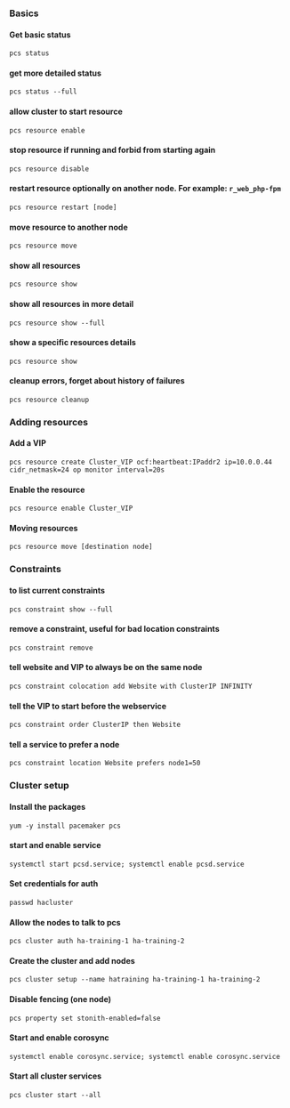 ### Basics
#### Get basic status
```
pcs status
```
#### get more detailed status
```
pcs status --full
```
#### allow cluster to start resource
```
pcs resource enable
```
#### stop resource if running and forbid from starting again
```
pcs resource disable
```
#### restart resource optionally on another node. For example: `r_web_php-fpm`
```
pcs resource restart [node]
```
#### move resource to another node
```
pcs resource move
```
#### show all resources
```
pcs resource show
```
#### show all resources in more detail
```
pcs resource show --full
```
#### show a specific resources details
```
pcs resource show
```
#### cleanup errors, forget about history of failures
```
pcs resource cleanup
```
### Adding resources
#### Add a VIP
```
pcs resource create Cluster_VIP ocf:heartbeat:IPaddr2 ip=10.0.0.44 cidr_netmask=24 op monitor interval=20s
```
#### Enable the resource
```
pcs resource enable Cluster_VIP
```
#### Moving resources
```
pcs resource move [destination node]
```
### Constraints
#### to list current constraints
```
pcs constraint show --full
```
#### remove a constraint, useful for bad location constraints
```
pcs constraint remove
```
#### tell website and VIP to always be on the same node
```
pcs constraint colocation add Website with ClusterIP INFINITY
```
#### tell the VIP to start before the webservice
```
pcs constraint order ClusterIP then Website
```
#### tell a service to prefer a node
```
pcs constraint location Website prefers node1=50
```
### Cluster setup
#### Install the packages
```
yum -y install pacemaker pcs
```
#### start and enable service
```
systemctl start pcsd.service; systemctl enable pcsd.service
```
#### Set credentials for auth
```
passwd hacluster
```
#### Allow the nodes to talk to pcs
```
pcs cluster auth ha-training-1 ha-training-2
```
#### Create the cluster and add nodes
```
pcs cluster setup --name hatraining ha-training-1 ha-training-2
```
#### Disable fencing (one node)
```
pcs property set stonith-enabled=false
```
#### Start and enable corosync
```
systemctl enable corosync.service; systemctl enable corosync.service
```
#### Start all cluster services
```
pcs cluster start --all
```
